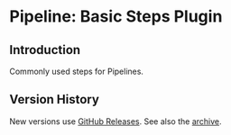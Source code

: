 # Pipeline: Basic Steps Plugin

## Introduction

Commonly used steps for Pipelines.

## Version History

New versions use [GitHub Releases](https://github.com/jenkinsci/workflow-basic-steps-plugin/releases).
See also the [archive](https://github.com/jenkinsci/workflow-basic-steps-plugin/blob/bed5ff08317e278d5d8cb15105b6579911568f8c/CHANGELOG.md).
